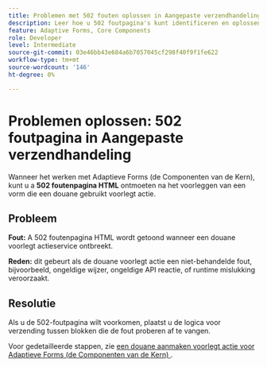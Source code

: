 ```yaml
---
title: Problemen met 502 fouten oplossen in Aangepaste verzendhandeling voor Adaptieve Forms
description: Leer hoe u 502 foutpagina's kunt identificeren en oplossen die optreden wanneer u aangepaste verzendacties gebruikt in Adaptive Forms (Core Components). Deze gids verklaart gemeenschappelijke oorzaken, zoals unhandled uitzonderingen, en verstrekt resolutiestappen.
feature: Adaptive Forms, Core Components
role: Developer
level: Intermediate
source-git-commit: 03e46bb43e684a6b7057045cf298f40f9f1fe622
workflow-type: tm+mt
source-wordcount: '146'
ht-degree: 0%

---
```



# Problemen oplossen: 502 foutpagina in Aangepaste verzendhandeling

Wanneer het werken met Adaptieve Forms (de Componenten van de Kern), kunt u a **502 foutenpagina HTML** ontmoeten na het voorleggen van een vorm die een douane gebruikt voorlegt actie.

## Probleem

**Fout:** A 502 foutenpagina HTML wordt getoond wanneer een douane voorlegt actieservice ontbreekt.

**Reden:** dit gebeurt als de douane voorlegt actie een niet-behandelde fout, bijvoorbeeld, ongeldige wijzer, ongeldige API reactie, of runtime mislukking veroorzaakt.

## Resolutie

Als u de 502-foutpagina wilt voorkomen, plaatst u de logica voor verzending tussen blokken die de fout proberen af te vangen.

Voor gedetailleerde stappen, zie [&#x200B; een douane aanmaken voorlegt actie voor Adaptieve Forms (de Componenten van de Kern) &#x200B;](/help/forms/custom-submit-action-for-adaptive-forms-based-on-core-components.md).
